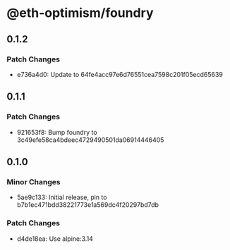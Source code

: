 # @eth-optimism/foundry

## 0.1.2

### Patch Changes

- e736a4d0: Update to 64fe4acc97e6d76551cea7598c201f05ecd65639

## 0.1.1

### Patch Changes

- 921653f8: Bump foundry to 3c49efe58ca4bdeec4729490501da06914446405

## 0.1.0

### Minor Changes

- 5ae9c133: Initial release, pin to b7b1ec471bdd38221773e1a569dc4f20297bd7db

### Patch Changes

- d4de18ea: Use alpine:3.14
